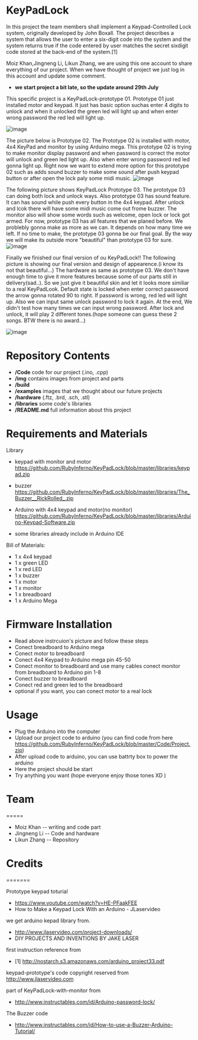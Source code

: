 # KeyPadLock

In this project the team members shall implement a Keypad-Controlled Lock system, originally developed by John Boxall. The project describes a system that allows the user to enter a six-digit code into the system and the system returns true if the code entered by user matches the secret sixdigit code stored at the back-end of the system.[1]

Moiz Khan,Jingneng Li, Likun Zhang, we are using this one account to share everything of our project. When we have thought of project we just log in this account and update some comment.

* **we start project a bit late, so the update around 29th July** 

This specific project is a KeyPadLock-prototype 01. Prototype 01 just installed motor and keypad. It just has basic option suchas enter 4 digits to unlock and when it unlocked the green led will light up and when enter wrong password the red led will light up. 

![image](https://github.com/RubyInferno/KeyPadLock/blob/master/Images/prototyper.jpg)

The picture below is Prototype 02. The Prototype 02 is installed with motor, 4x4 KeyPad and monitor by using Arduino mega. This prototype 02 is trying to make monitor display password and when password is correct the motor will unlock and green led light up. Also when enter wrong password red led gonna light up. Right now we want to extend more option for this prototype 02 such as adds sound buzzer to make some sound after push keypad button or after open the lock paly some midi music.
![image](https://github.com/RubyInferno/KeyPadLock/blob/master/Images/Prototype02.jpg)

The following picture shows KeyPadLock Prototype 03. The prototype 03 can doing both lock and unlock ways. Also prototype 03 has sound feature. It can has sound while push every button in the 4x4 keypad. After unlock and lcok there will have some midi music come out frome buzzer. The monitor also will show some words such as welcome, open lock or lock got armed. For now, prototype 03 has all features that we planed before. We problebly gonna make as more as we can. It depends on how many time we left. If no time to make, the prototype 03 gonna be our final goal. By the way we will make its outside more "beautiful" than prototype 03 for sure.
![image](https://github.com/RubyInferno/KeyPadLock/blob/master/Images/prototype03.jpg)

Finally we finished our final version of ou KeyPadLock!! The following picture is showing our final version and design of appearence.(i know its not that beautiful...) The hardware as same as prototype 03. We don't have enough time to give it more features because some of our parts still in delivery(sad..). So we just give it beautiful skin and let it looks more similiar to a real KeyPadLook. Default state is locked when enter correct password the arrow gonna rotated 90 to right. If password is wrong, red led will light up. Also we can input same unlock password to lock it again. At the end, We didn't test how many times we can input wrong password. After lock and unlock, it will play 2 different tones.(hope someone can guess these 2 songs. BTW there is no award...)

![image](https://github.com/RubyInferno/KeyPadLock/blob/master/Images/final-version.jpg)

# Repository Contents

* **/Code** code for our project (.ino, .cpp)
* **/img** contains images from project and parts
* **/build** 
* **/examples**  images that we thought about our future projects
* **/hardware** (.ftz, .brd, .sch, .stl)
* **/libraries** some code's libraries
* **/README.md** full information about this project

# Requirements and Materials

Library
* keypad with monitor and motor  
https://github.com/RubyInferno/KeyPadLock/blob/master/libraries/keypad.zip

* buzzer  
https://github.com/RubyInferno/KeyPadLock/blob/master/libraries/The_Buzzer__RickRolled_.zip  

* Arduino with 4x4 keypad and motor(no monitor)  
https://github.com/RubyInferno/KeyPadLock/blob/master/libraries/Arduino-Keypad-Software.zip
* some libraries already include in Arduino IDE

Bill of Materials:
* 1 x 4x4 keypad
* 1 x green LED
* 1 x red LED
* 1 x buzzer
* 1 x motor
* 1 x monitor
* 1 x breadboard
* 1 x Arduino Mega

# Firmware Installation
* Read above instrcuion's picture and follow these steps  
* Conect breadboard to Arduino mega
* Conect motor to breadboard
* Conect 4x4 Keypad to Arduino mega pin 45-50
* Conect monitor to breadboard and use many cables conect monitor from breadboard to Arduino pin 1-8
* Conect buzzer to breadboard
* Conect red and green led to the breadboard
* optional if you want, you can conect motor to a real lock

# Usage
* Plug the Arduino into the computer
* Upload our project code to arduino
(you can find code from here https://github.com/RubyInferno/KeyPadLock/blob/master/Code/Project.zip)
* After upload code to arduino, you can use battrty box to power the arduino
* Here the project should be start
* Try anything you want (hope everyone enjoy those tones XD )

# Team
=====

* Moiz Khan -- writing and code part
* Jingneng Li -- Code and hardware 
* Likun Zhang -- Repository 

# Credits
=======  
  
Prototype keypad toturial
* https://www.youtube.com/watch?v=HE-PFaakFEE
* How to Make a Keypad Lock With an Arduino - JLaservideo   
  
we get arduino kepad library from.
* http://www.jlaservideo.com/project-downloads/
* DIY PROJECTS AND INVENTIONS BY JAKE LASER

first instruction reference from
* [1] http://nostarch.s3.amazonaws.com/arduino_project33.pdf

keypad-prototype's code copyright reserved from http://www.jlaservideo.com

part of KeyPadLock-with-monitor from
* http://www.instructables.com/id/Arduino-password-lock/

The Buzzer code
* http://www.instructables.com/id/How-to-use-a-Buzzer-Arduino-Tutorial/

